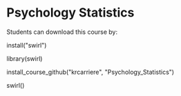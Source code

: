 # Psychology Statistics

Students can download this course by: 

install("swirl")

library(swirl)

install_course_github("krcarriere", "Psychology_Statistics")

swirl()


